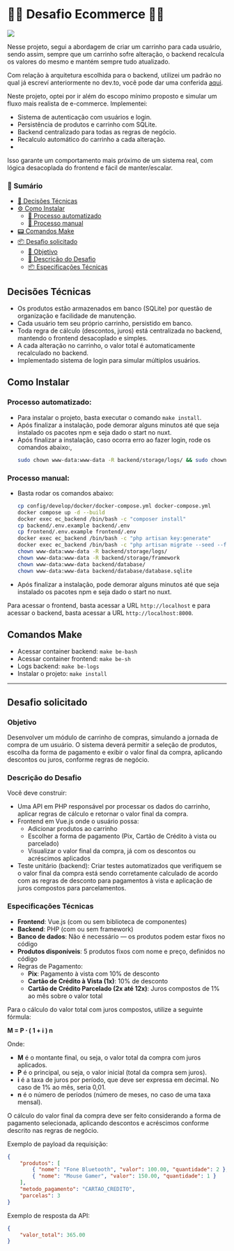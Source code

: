 # 🛒🛒 Desafio Ecommerce 🛒🛒
<img src="https://go-skill-icons.vercel.app/api/icons?i=git,docker,php,sqlite,laravel,html,css,vue,vite,typescript,pinia,composer,npm,nuxt,tailwind" />

Nesse projeto, segui a abordagem de criar um carrinho para cada usuário, sendo assim, sempre que um carrinho sofre alteração, o backend recalcula os valores do mesmo e mantém sempre tudo atualizado.

Com relação à arquitetura escolhida para o backend, utilizei um padrão no qual já escreví anteriormente no dev.to, você pode dar uma conferida [aqui](https://dev.to/jhonhenkel/minha-arquitetura-no-laravel-26nj).

Neste projeto, optei por ir além do escopo mínimo proposto e simular um fluxo mais realista de e-commerce. Implementei:
- Sistema de autenticação com usuários e login.
- Persistência de produtos e carrinho com SQLite.
- Backend centralizado para todas as regras de negócio.
- Recalculo automático do carrinho a cada alteração.
- 
Isso garante um comportamento mais próximo de um sistema real, com lógica desacoplada do frontend e fácil de manter/escalar.
### 📝 Sumário
- [📌 Decisões Técnicas](#decisões-técnicas)
- [⚙️ Como Instalar](#como-instalar)
  - [🤖 Processo automatizado](#processo-automatizado)
  - [🔧 Processo manual](#processo-manual)
- [📟 Comandos Make](#comandos-make)
- [📦 Desafio solicitado](#desafio-solicitado)
  - [🎯 Objetivo](#-objetivo)
  - [🧩 Descrição do Desafio](#-descrição-do-desafio)
  - [📦 Especificações Técnicas](#-especificações-técnicas)

## Decisões Técnicas
- Os produtos estão armazenados em banco (SQLite) por questão de organização e facilidade de manutenção.
- Cada usuário tem seu próprio carrinho, persistido em banco.
- Toda regra de cálculo (descontos, juros) está centralizada no backend, mantendo o frontend desacoplado e simples.
- A cada alteração no carrinho, o valor total é automaticamente recalculado no backend.
- Implementado sistema de login para simular múltiplos usuários.

## Como Instalar
### Processo automatizado: 
- Para instalar o projeto, basta executar o comando `make install`. 
- Após finalizar a instalação, pode demorar alguns minutos até que seja instalado os pacotes npm e seja dado o start no nuxt. 
- Após finalizar a instalação, caso ocorra erro ao fazer login, rode os comandos abaixo:,
  ```bash
  sudo chown www-data:www-data -R backend/storage/logs/ && sudo chown www-data:www-data -R backend/storage/framework && sudo chown www-data:www-data backend/database/ && sudo chown www-data:www-data backend/database/database.sqlite
  ```

### Processo manual:
- Basta rodar os comandos abaixo:
  ```bash
  cp config/develop/docker/docker-compose.yml docker-compose.yml
  docker compose up -d --build
  docker exec ec_backend /bin/bash -c "composer install"
  cp backend/.env.example backend/.env
  cp frontend/.env.example frontend/.env
  docker exec ec_backend /bin/bash -c "php artisan key:generate"
  docker exec ec_backend /bin/bash -c "php artisan migrate --seed --force"
  chown www-data:www-data -R backend/storage/logs/
  chown www-data:www-data -R backend/storage/framework
  chown www-data:www-data backend/database/
  chown www-data:www-data backend/database/database.sqlite
  ```
- Após finalizar a instalação, pode demorar alguns minutos até que seja instalado os pacotes npm e seja dado o start no nuxt.

Para acessar o frontend, basta acessar a URL `http://localhost` e para acessar o backend, basta acessar a URL `http://localhost:8000`.
## Comandos Make
- Acessar container backend: `make be-bash`
- Acessar container frontend: `make be-sh`
- Logs backend: `make be-logs`
- Instalar o projeto: `make install`

---
## Desafio solicitado
### Objetivo
Desenvolver um módulo de carrinho de compras, simulando a jornada de compra de um usuário. O sistema deverá permitir a seleção de produtos, escolha da forma de pagamento e exibir o valor final da compra, aplicando descontos ou juros, conforme regras de negócio.

### Descrição do Desafio
Você deve construir:

- Uma API em PHP responsável por processar os dados do carrinho, aplicar regras de cálculo e retornar o valor final da compra.
- Frontend em Vue.js onde o usuário possa:
  - Adicionar produtos ao carrinho
  - Escolher a forma de pagamento (Pix, Cartão de Crédito à vista ou parcelado)
  - Visualizar o valor final da compra, já com os descontos ou acréscimos aplicados
- Teste unitário (backend): Criar testes automatizados que verifiquem se o valor final da compra está sendo corretamente calculado de acordo com as regras de desconto para pagamentos à vista e aplicação de juros compostos para parcelamentos.

### Especificações Técnicas
- **Frontend**: Vue.js (com ou sem biblioteca de componentes)
- **Backend**: PHP (com ou sem framework)
- **Banco de dados**: Não é necessário — os produtos podem estar fixos no código
- **Produtos disponíveis**: 5 produtos fixos com nome e preço, definidos no código
- Regras de Pagamento:
  - **Pix**: Pagamento à vista com 10% de desconto
  - **Cartão de Crédito à Vista (1x)**: 10% de desconto
  - **Cartão de Crédito Parcelado (2x até 12x)**: Juros compostos de 1% ao mês sobre o valor total

Para o cálculo do valor total com juros compostos, utilize a seguinte fórmula:

**M = P ⋅ ( 1 + i ) n**

Onde:

- **M** é o montante final, ou seja, o valor total da compra com juros aplicados.
- **P** é o principal, ou seja, o valor inicial (total da compra sem juros).
- **i** é a taxa de juros por período, que deve ser expressa em decimal. No caso de 1% ao mês, seria 0,01.
- **n** é o número de períodos (número de meses, no caso de uma taxa mensal).

O cálculo do valor final da compra deve ser feito considerando a forma de pagamento selecionada, aplicando descontos e acréscimos conforme descrito nas regras de negócio.

Exemplo de payload da requisição:

```json
{
    "produtos": [
        { "nome": "Fone Bluetooth", "valor": 100.00, "quantidade": 2 },
        { "nome": "Mouse Gamer", "valor": 150.00, "quantidade": 1 }
    ],
    "metodo_pagamento": "CARTAO_CREDITO",
    "parcelas": 3
}
```
Exemplo de resposta da API:

```json
{
    "valor_total": 365.00
}
```
